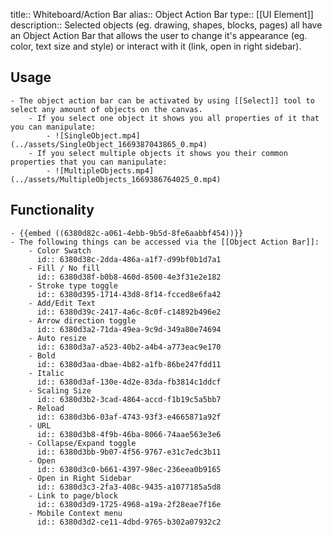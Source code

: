 title:: Whiteboard/Action Bar
alias:: Object Action Bar
type:: [[UI Element]]
description:: Selected objects (eg. drawing, shapes, blocks, pages) all have an Object Action Bar that allows the user to change it's appearance (eg. color, text size and style) or interact with it (link, open in right sidebar).

## Usage
	- The object action bar can be activated by using [[Select]] tool to select any amount of objects on the canvas.
		- If you select one object it shows you all properties of it that you can manipulate:
			- ![SingleObject.mp4](../assets/SingleObject_1669387043865_0.mp4)
		- If you select multiple objects it shows you their common properties that you can manipulate:
			- ![MultipleObjects.mp4](../assets/MultipleObjects_1669386764025_0.mp4)
## Functionality
	- {{embed ((6380d82c-a061-4ebb-9b5d-8fe6aabbf454))}}
	- The following things can be accessed via the [[Object Action Bar]]:
		- Color Swatch
		  id:: 6380d38c-2dda-486a-a1f7-d99bf0b1d7a1
		- Fill / No fill
		  id:: 6380d38f-b0b8-460d-8500-4e3f31e2e182
		- Stroke type toggle
		  id:: 6380d395-1714-43d8-8f14-fcced8e6fa42
		- Add/Edit Text
		  id:: 6380d39c-2417-4a6c-8c0f-c14892b496e2
		- Arrow direction toggle
		  id:: 6380d3a2-71da-49ea-9c9d-349a80e74694
		- Auto resize
		  id:: 6380d3a7-a523-40b2-a4b4-a773eac9e170
		- Bold
		  id:: 6380d3aa-dbae-4b82-a1fb-86be247fdd11
		- Italic
		  id:: 6380d3af-130e-4d2e-83da-fb3814c1ddcf
		- Scaling Size
		  id:: 6380d3b2-3cad-4864-accd-f1b19c5a5bb7
		- Reload
		  id:: 6380d3b6-03af-4743-93f3-e4665871a92f
		- URL
		  id:: 6380d3b8-4f9b-46ba-8066-74aae563e3e6
		- Collapse/Expand toggle
		  id:: 6380d3bb-9b07-4f56-9767-e31c7edc3b11
		- Open
		  id:: 6380d3c0-b661-4397-98ec-236eea0b9165
		- Open in Right Sidebar
		  id:: 6380d3c3-2fa3-408c-9435-a1077185a5d8
		- Link to page/block
		  id:: 6380d3d9-1725-4968-a19a-2f28eae7f16e
		- Mobile Context menu
		  id:: 6380d3d2-ce11-4dbd-9765-b302a07932c2